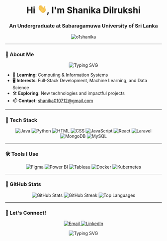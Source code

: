 <h1 align="center">
  <span style="display: inline-block; animation: text-flicker-in-glow 3s linear infinite;">
    Hi <img src="https://raw.githubusercontent.com/ABSphreak/ABSphreak/master/gifs/Hi.gif" width="30">, I'm Shanika Dilrukshi
  </span>
</h1>
<h3 align="center">An Undergraduate at Sabaragamuwa University of Sri Lanka</h3>

<p align="center">
  <img src="https://komarev.com/ghpvc/?username=o1shanika&label=Profile%20Views&color=0e75b6&style=flat" alt="o1shanika" />
</p>

---

### 🌟 About Me
<div align="center">
  <img src="https://readme-typing-svg.demolab.com?font=Fira+Code&size=18&duration=3000&pause=500&color=6A5ACD&center=true&vCenter=true&width=500&lines=Mobile+App+Developer+%F0%9F%93%B1;Web+Developer+%F0%9F%8C%90;Machine+Learning+Engineer+%F0%9F%A7%B0;Data+Analyst+%F0%9F%93%88;Business+Analyst+%F0%9F%8E%93" alt="Typing SVG" />
</div>

- 🌱 **Learning**: Computing & Information Systems  
- 🖥️ **Interests**: Full-Stack Development, Machine Learning, and Data Science  
- 🛠️ **Exploring**: New technologies and impactful projects  
- 📫 **Contact**: shanika010712@gmail.com  

---

### 🚀 Tech Stack
<p align="center">
  <img src="https://img.shields.io/badge/Java-007396?style=for-the-badge&logo=java&logoColor=white" alt="Java" />
  <img src="https://img.shields.io/badge/Python-3776AB?style=for-the-badge&logo=python&logoColor=white" alt="Python" />
  <img src="https://img.shields.io/badge/HTML5-E34F26?style=for-the-badge&logo=html5&logoColor=white" alt="HTML" />
  <img src="https://img.shields.io/badge/CSS3-1572B6?style=for-the-badge&logo=css3&logoColor=white" alt="CSS" />
  <img src="https://img.shields.io/badge/JavaScript-F7DF1E?style=for-the-badge&logo=javascript&logoColor=black" alt="JavaScript" />
  <img src="https://img.shields.io/badge/React-61DAFB?style=for-the-badge&logo=react&logoColor=black" alt="React" />
  <img src="https://img.shields.io/badge/Laravel-FF2D20?style=for-the-badge&logo=laravel&logoColor=white" alt="Laravel" />
  <img src="https://img.shields.io/badge/MongoDB-47A248?style=for-the-badge&logo=mongodb&logoColor=white" alt="MongoDB" />
  <img src="https://img.shields.io/badge/MySQL-4479A1?style=for-the-badge&logo=mysql&logoColor=white" alt="MySQL" />
</p>

---

### 🛠 Tools I Use
<p align="center">
  <img src="https://img.shields.io/badge/Figma-F24E1E?style=for-the-badge&logo=figma&logoColor=white" alt="Figma" />
  <img src="https://img.shields.io/badge/Power%20BI-F2C811?style=for-the-badge&logo=powerbi&logoColor=black" alt="Power BI" />
  <img src="https://img.shields.io/badge/Tableau-E97627?style=for-the-badge&logo=tableau&logoColor=white" alt="Tableau" />
  <img src="https://img.shields.io/badge/Jupyternotebook-2496ED?style=for-the-badge&logo=docker&logoColor=white" alt="Docker" />
  <img src="https://img.shields.io/badge/Kubernetes-326CE5?style=for-the-badge&logo=kubernetes&logoColor=white" alt="Kubernetes" />
</p>

---

### 🌟 GitHub Stats
<div align="center">
  <img src="https://github-readme-stats.vercel.app/api?username=o1shanika&show_icons=true&theme=radical" alt="GitHub Stats" />
  <img src="https://github-readme-streak-stats.herokuapp.com/?user=o1shanika&theme=radical" alt="GitHub Streak" />
  <img src="https://github-readme-stats.vercel.app/api/top-langs/?username=o1shanika&layout=compact&theme=radical" alt="Top Languages" />
</div>

---

### 💬 Let's Connect!
<p align="center">
  <a href="mailto:shanika010712@gmail.com">
    <img src="https://img.shields.io/badge/Email-D14836?style=for-the-badge&logo=gmail&logoColor=white" alt="Email" />
  </a>
  <a href="https://linkedin.com/in/o1shanika" target="_blank">
    <img src="https://img.shields.io/badge/LinkedIn-0077B5?style=for-the-badge&logo=linkedin&logoColor=white" alt="LinkedIn" />
  </a>
</p>

<div align="center">
  <img src="https://readme-typing-svg.demolab.com?font=Fira+Code&size=18&duration=2000&pause=1000&color=F75C7E&center=true&vCenter=true&width=500&lines=Reach+out+to+me+anytime!;Let%27s+collaborate+and+build+amazing+projects!" alt="Typing SVG" />
</div>
